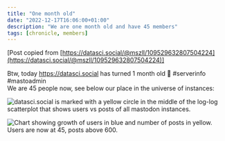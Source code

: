 ```yaml
---
title: "One month old"
date: "2022-12-17T16:06:00+01:00"
description: "We are one month old and have 45 members"
tags: [chronicle, members]
---
```


[Post copied from [https://datasci.social/@mszll/109529632807504224](https://datasci.social/@mszll/109529632807504224)]

Btw, today https://datasci.social has turned 1 month old 🥳  #serverinfo #mastoadmin  
We are 45 people now, see below our place in the universe of instances:

![datasci.social is marked with a yellow circle in the middle of the log-log scatterplot that shows users vs posts of all mastodon instances.](https://datascisocial.github.io/blog/images/b602a0c6ab4e8f38.png "datasci.social is marked with a yellow circle in the middle of the log-log scatterplot that shows users vs posts of all mastodon instances.")

![Chart showing growth of users in blue and number of posts in yellow. Users are now at 45, posts above 600.](https://datascisocial.github.io/blog/images/fcacb93d328590ab.png "Chart showing growth of users in blue and number of posts in yellow. Users are now at 45, posts above 600.")
